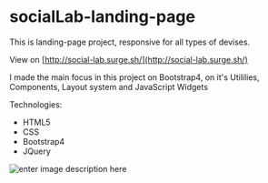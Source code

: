 # socialLab-landing-page
This is landing-page project, responsive for all types of devises. 

View on [http://social-lab.surge.sh/](http://social-lab.surge.sh/)

I made the main focus in this project on Bootstrap4, on it's Utililies, Components, Layout system and JavaScript Widgets

Technologies:
 - HTML5
 - CSS
 - Bootstrap4
 - JQuery
 
![enter image description here](https://i.imgur.com/AQVQqkJ.png)
